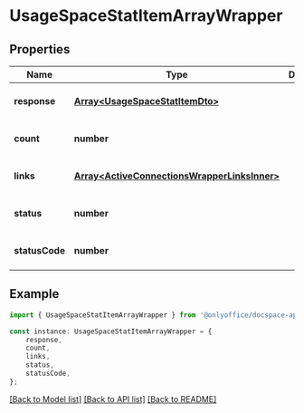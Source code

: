 # UsageSpaceStatItemArrayWrapper


## Properties

Name | Type | Description | Notes
------------ | ------------- | ------------- | -------------
**response** | [**Array&lt;UsageSpaceStatItemDto&gt;**](UsageSpaceStatItemDto.md) |  | [optional] [default to undefined]
**count** | **number** |  | [optional] [default to undefined]
**links** | [**Array&lt;ActiveConnectionsWrapperLinksInner&gt;**](ActiveConnectionsWrapperLinksInner.md) |  | [optional] [default to undefined]
**status** | **number** |  | [optional] [default to undefined]
**statusCode** | **number** |  | [optional] [default to undefined]

## Example

```typescript
import { UsageSpaceStatItemArrayWrapper } from '@onlyoffice/docspace-api-sdk';

const instance: UsageSpaceStatItemArrayWrapper = {
    response,
    count,
    links,
    status,
    statusCode,
};
```

[[Back to Model list]](../README.md#documentation-for-models) [[Back to API list]](../README.md#documentation-for-api-endpoints) [[Back to README]](../README.md)
